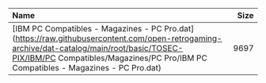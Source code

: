 |Name|Size|
|:---|---:|
|[IBM PC Compatibles - Magazines - PC Pro.dat](https://raw.githubusercontent.com/open-retrogaming-archive/dat-catalog/main/root/basic/TOSEC-PIX/IBM/PC Compatibles/Magazines/PC Pro/IBM PC Compatibles - Magazines - PC Pro.dat)|9697|
